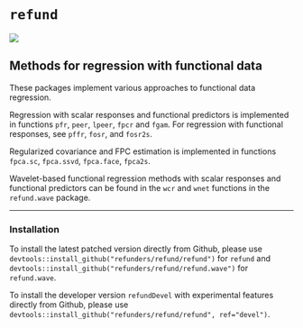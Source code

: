 # `refund`
![](https://travis-ci.org/refunders/refund.svg?branch=master)

## Methods for regression with functional data

These packages implement various approaches to functional data regression. 

Regression with scalar responses and functional predictors is implemented in functions `pfr`, `peer`, `lpeer`, `fpcr` and `fgam`. For regression with functional responses, see `pffr`, `fosr`, and `fosr2s`.

Regularized covariance and FPC estimation is implemented in functions `fpca.sc`,
`fpca.ssvd`, `fpca.face`, `fpca2s`.

Wavelet-based functional regression methods with scalar responses and functional predictors can be found in the `wcr` and `wnet` functions in the `refund.wave` package.

---------------

### Installation

To install the latest patched version directly from Github, please use `devtools::install_github("refunders/refund/refund")` for `refund` and `devtools::install_github("refunders/refund/refund.wave")` for `refund.wave`.

To install the developer version `refundDevel` with experimental features directly from Github, please use `devtools::install_github("refunders/refund/refund", ref="devel")`.

